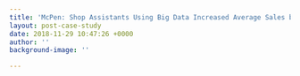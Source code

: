 ```yaml
---
title: 'McPen: Shop Assistants Using Big Data Increased Average Sales by 30 %'
layout: post-case-study
date: 2018-11-29 10:47:26 +0000
author: ''
background-image: ''

---
```

